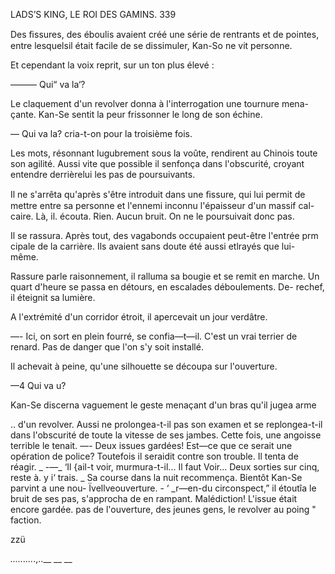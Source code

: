  

LADS’S KING, LE ROI DES GAMINS. 339

Des ﬁssures, des éboulis avaient créé une série de rentrants et de pointes,
entre lesquelsil était facile de se dissimuler, Kan-So ne vit personne.

Et cependant la voix reprit, sur un ton plus élevé :

——— Qui“ va la‘?

Le claquement d'un revolver donna à l'interrogation une tournure mena-
çante. Kan-Se sentit la peur frissonner le long de son échine.

— Qui va la? cria-t-on pour la troisième fois.

Les mots, résonnant lugubrement sous la voûte, rendirent au Chinois toute
son agilité. Aussi vite que possible il senfonça dans l'obscurité, croyant
entendre derrièrelui les pas de poursuivants.

Il ne s'arrêta qu'après s'être introduit dans une ﬁssure, qui lui permit de
mettre entre sa personne et l'ennemi inconnu l'épaisseur d'un massif cal-
caire. Là, il. écouta. Rien. Aucun bruit. On ne le poursuivait donc pas.

Il se rassura. Après tout, des vagabonds occupaient peut-être l'entrée prm
cipale de la carrière. Ils avaient sans doute été aussi etlrayés que lui-
même.

Rassure parle raisonnement, il ralluma sa bougie et se remit en marche.
Un quart d'heure se passa en détours, en escalades déboulements. De-
rechef, il éteignit sa lumière.

A l'extrémité d'un corridor étroit, il apercevait un jour verdâtre.

—- Ici, on sort en plein fourré, se confia—t—il. C'est un vrai terrier de
renard. Pas de danger que l'on s'y soit installé.

Il achevait à peine, qu'une silhouette se découpa sur l'ouverture.

—4 Qui va u?

Kan-Se discerna vaguement le geste menaçant d'un bras qu'il jugea arme

.. d'un revolver. Aussi ne prolongea-t-il pas son examen et se replongea-t-il
dans l'obscurité de toute la vitesse de ses jambes.
Cette fois, une angoisse terrible le tenait.
—- Deux issues gardées! Est—ce que ce serait une opération de police?
Toutefois il seraidit contre son trouble. Il tenta de réagir.
_ -—_ ‘Il {ail-t voir, murmura-t-il... Il faut Voir... Deux sorties sur cinq, reste à.
y i‘ trais. _
Sa course dans la nuit recommença. Bientôt Kan-Se parvint a une nou-
Ïvellveouverture. - ‘
  _r—en-du circonspect,” il étoutîa le bruit de ses pas, s'approcha de
en rampant. Malédiction! L'issue était encore gardée.
 pas de l'ouverture, des jeunes gens, le revolver au poing
  " faction.

 
  
  
 
  
  

  

zzü

  

_........._.,..__ __ __


